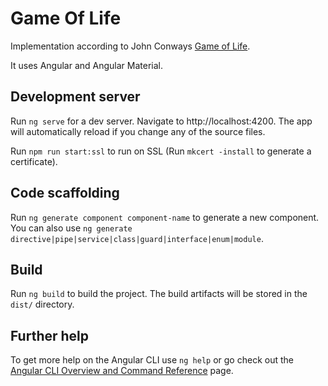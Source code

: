 # Game Of Life

Implementation according to John Conways [Game of Life](https://en.wikipedia.org/wiki/Conway%27s_Game_of_Life).

It uses Angular and Angular Material.


## Development server

Run `ng serve` for a dev server. Navigate to http://localhost:4200. The app will automatically reload if you change any of the source files.

Run `npm run start:ssl` to run on SSL (Run `mkcert -install` to generate a certificate).

## Code scaffolding

Run `ng generate component component-name` to generate a new component. You can also use `ng generate directive|pipe|service|class|guard|interface|enum|module`.

## Build

Run `ng build` to build the project. The build artifacts will be stored in the `dist/` directory.

## Further help

To get more help on the Angular CLI use `ng help` or go check out the [Angular CLI Overview and Command Reference](https://angular.io/cli) page.
